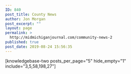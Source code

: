 ```yaml
---
ID: 840
post_title: County News
author: Jon Morgan
post_excerpt: ""
layout: page
permalink: >
  http://midmichiganjournal.com/community-news-2
published: true
post_date: 2019-08-24 15:56:35
---
```

[knowledgebase-two posts_per_page="5" hide_empty="1" include="3,5,58,198,27"]